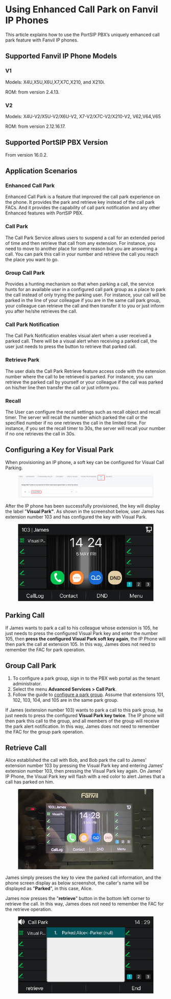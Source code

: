 # Using Enhanced Call Park on Fanvil IP Phones

This article explains how to use the PortSIP PBX’s uniquely enhanced call park feature with Fanvil IP phones.

## Supported Fanvil IP Phone Models

### V1

Models: X4U,X5U,X6U,X7,X7C,X210, and X210i.

ROM: from version 2.4.13.

### V2

Models: X4U-V2/X5U-V2/X6U-V2, X7-V2/X7C-V2/X210-V2, V62,V64,V65&#x20;

ROM: from version 2.12.16.17.

## Supported PortSIP PBX Version

From version 16.0.2.

## Application Scenarios

### **Enhanced Call Park**

Enhanced Call Park is a feature that improved the call park experience on the phone. It provides the park and retrieve key instead of the call park FACs. And it provides the capability of call park notification and any other Enhanced features with PortSIP PBX.

### Call Park

The Call Park Service allows users to suspend a call for an extended period of time and then retrieve that call from any extension. For instance, you need to move to another place for some reason but you are answering a call. You can park this call in your number and retrieve the call you reach the place you want to go.

### Group Call Park

Provides a hunting mechanism so that when parking a call, the service hunts for an available user in a configured call park group as a place to park the call instead of only trying the parking user. For instance, your call will be parked in the line of your colleague if you are in the same call park group, your colleague can retrieve the call and then transfer it to you or just inform you after he/she retrieves the call.

### **Call Park Notification**

The Call Park Notification enables visual alert when a user received a parked call. There will be a visual alert when receiving a parked call, the user just needs to press the button to retrieve that parked call.

### **Retrieve Park**

The user dials the Call Park Retrieve feature access code with the extension number where the call to be retrieved is parked. For instance, you can retrieve the parked call by yourself or your colleague if the call was parked on his/her line then transfer the call or just inform you.

### **Recall**

The User can configure the recall settings such as recall object and recall timer. The server will recall the number which parked the call or the specified number if no one retrieves the call in the limited time. For instance, if you set the recall timer to 30s, the server will recall your number if no one retrieves the call in 30s.

## Configuring a Key for Visual Park

When provisioning an IP phone, a soft key can be configured for Visual Call Parking.&#x20;

<figure><img src="../../.gitbook/assets/visual-park-1.png" alt=""><figcaption></figcaption></figure>

After the IP phone has been successfully provisioned, the key will display the label "**Visual Park"**. As shown in the screenshot below, user James has extension number 103 and has configured the key with Visual Park.

<figure><img src="../../.gitbook/assets/visual-park-2.png" alt=""><figcaption></figcaption></figure>

## Parking Call

If James wants to park a call to his colleague whose extension is 105, he just needs to press the configured Visual Park key and enter the number 105, then **press the configured Visual Park soft key again**, the IP Phone will then park the call at extension 105. In this way, James does not need to remember the FAC for park operation.

## Group Call Park

1. To configure a park group, sign in to the PBX web portal as the tenant administrator.
2. Select the menu **Advanced Services > Call Park**.&#x20;
3. Follow the guide to [configure a park group](./#adding-and-deleting-a-call-park-group). Assume that extensions 101, 102, 103, 104, and 105 are in the same park group.

If James (extension number 103) wants to park a call to this park group, he just needs to press the configured **Visual Park key twice**. The IP phone will then park this call to the group, and all members of the group will receive the park alert notification. In this way, James does not need to remember the FAC for the group park operation.

## Retrieve Call

Alice established the call with Bob, and Bob park the call to James' extension number 103 by pressing the Visual Park key and entering James' extension number 103, then pressing the Visual Park key again. On James' IP Phone, the Visual Park key will flash with a red color to alert James that a call has parked on him.

<figure><img src="../../.gitbook/assets/visual-park-3.png" alt="" width="563"><figcaption></figcaption></figure>

James simply presses the key to view the parked call information, and the phone screen display as below screenshot, the caller's name will be displayed as "**Parked**", in this case, Alice.

James now presses the "**retrieve**" button in the bottom left corner to retrieve the call.  In this way, James does not need to remember the FAC for the retrieve operation.

<figure><img src="../../.gitbook/assets/visual-park-4 (1).png" alt=""><figcaption></figcaption></figure>

##
